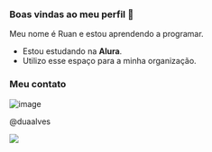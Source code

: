 ### Boas vindas ao meu perfil  👋


Meu nome é Ruan e estou aprendendo a programar.

- Estou estudando na **Alura**.
- Utilizo esse espaço para a minha organização.

### Meu contato 

![image](https://github.com/user-attachments/assets/a0bbdd3e-b338-4efd-af2c-ed45f5b19db9)


@duaalves

![](https://media1.tenor.com/m/kWejy2kDcTwAAAAC/office.gif)
